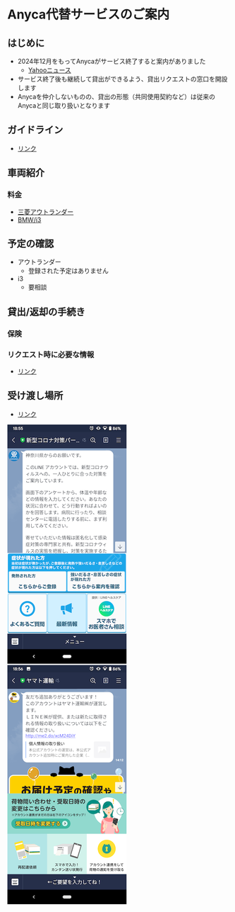 # Anyca代替サービスのご案内

## はじめに
- 2024年12月をもってAnycaがサービス終了すると案内がありました
  - [Yahooニュース](https://news.yahoo.co.jp/articles/554abf0dafb95ab3bfbb9f7c1d5f3f93a3e4a449)
- サービス終了後も継続して貸出ができるよう、貸出リクエストの窓口を開設します
- Anycaを仲介しないものの、貸出の形態（共同使用契約など）は従来のAnycaと同じ取り扱いとなります

## ガイドライン
- [リンク](./guideline.html)
## 車両紹介
### 料金
- [三菱アウトランダー](./outlander.html)
- [BMW/i3](./i3.html)

## 予定の確認
- アウトランダー
  - 登録された予定はありません
- i3
  - 要相談
  
## 貸出/返却の手続き
### 保険
### リクエスト時に必要な情報
- [リンク](./process.html)

## 受け渡し場所
- [リンク](./transaction-location.html)

![神奈川県](/images/0-1.png)![クロネコヤマト](/images/0-2.png)
